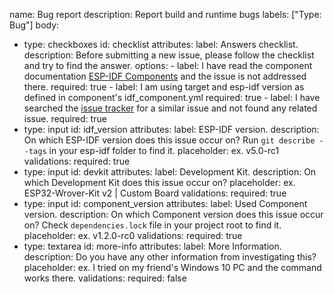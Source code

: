 name: Bug report
description: Report build and runtime bugs
labels: ["Type: Bug"]
body:
  - type: checkboxes
    id: checklist
    attributes:
      label: Answers checklist.
      description: Before submitting a new issue, please follow the checklist and try to find the answer.
      options:
        - label: I have read the component documentation [ESP-IDF Components](https://components.espressif.com) and the issue is not addressed there.
          required: true
        - label: I am using target and esp-idf version as defined in component's idf_component.yml
          required: true
        - label: I have searched the [issue tracker](https://github.com/espressif/esp-usb/issues?q=is%3Aissue) for a similar issue and not found any related issue.
          required: true
  - type: input
    id: idf_version
    attributes:
      label: ESP-IDF version.
      description: On which ESP-IDF version does this issue occur on? Run `git describe --tags` in your esp-idf folder to find it.
      placeholder: ex. v5.0-rc1
    validations:
      required: true
  - type: input
    id: devkit
    attributes:
      label: Development Kit.
      description: On which Development Kit does this issue occur on?
      placeholder: ex. ESP32-Wrover-Kit v2 | Custom Board
    validations:
      required: true
  - type: input
    id: component_version
    attributes:
      label: Used Component version.
      description: On which Component version does this issue occur on? Check `dependencies.lock` file in your project root to find it.
      placeholder: ex. v1.2.0-rc0
    validations:
      required: true
  - type: textarea
    id: more-info
    attributes:
      label: More Information.
      description: Do you have any other information from investigating this?
      placeholder: ex. I tried on my friend's Windows 10 PC and the command works there.
    validations:
      required: false
